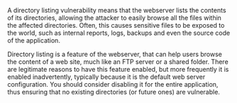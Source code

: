 A directory listing vulnerability means that the webserver lists the contents of its directories, allowing the attacker to easily browse all the files within the affected directories.
Often, this causes sensitive files to be exposed to the world, such as internal reports, logs, backups and even the source code of the application.

Directory listing is a feature of the webserver, that can help users browse the content of a web site, much like an FTP server or a shared folder.
There are legitimate reasons to have this feature enabled, but more frequently it is enabled inadvertently, typically because it is the default web server configuration.
You should consider disabling it for the entire application, thus ensuring that no existing directories (or future ones) are vulnerable.